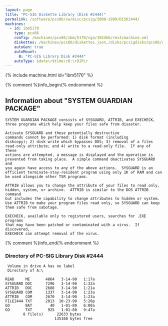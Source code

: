 ```yaml
---
layout: page
title: "PC-SIG Diskette Library (Disk #2444)"
permalink: /software/pcx86/sw/misc/pcsig/2000-2999/DISK2444/
machines:
  - id: ibm5170
    type: pcx86
    config: /machines/pcx86/ibm/5170/cga/1024kb/rev3/machine.xml
    diskettes: /machines/pcx86/diskettes.json,/disks/pcsigdisks/pcx86/diskettes.json
    autoGen: true
    autoMount:
      B: "PC-SIG Library Disk #2444"
    autoType: $date\r$time\rB:\rDIR\r
---
```


{% include machine.html id="ibm5170" %}

{% comment %}info_begin{% endcomment %}

## Information about "SYSTEM GUARDIAN PACKAGE"

    SYSTEM GUARDIAN PACKAGE consists of SYSGUARD, ATTRIB, and EXECHECK,
    three programs which help keep your files safe from disaster.
    
    Activate SYSGUARD and these potentially destructive
    commands cannot be performed: 1) disk format (including
    diskcopy); 2) disk write which bypasses DOS; 3) removal of a files
    read-only attribute; and 4) write to a read-only file.  If any of these
    actions are attempted, a message is displayed and the operation is
    prevented from taking place.  A simple command deactivates SYSGUARD and
    you again have access to any of the above actions.  SYSGUARD is an
    efficient terminate-stay-resident program using only 1K of RAM and can
    be used alongside other TSR programs.
    
    ATTRIB allows you to change the attribute of your files to read only,
    hidden, system, or archive.  ATTRIB is similar to the DOS ATTRIB command
    but includes the capability to change attributes to hidden or system.
    Use ATTRIB to make your program files read only, so SYSGUARD can keep
    them safe from sabotage.
    
    EXECHECK, available only to registered users, searches for .EXE programs
    that may have been patched or contaminated with a virus.  If discovered,
    EXECHECK can attempt removal of the virus.
{% comment %}info_end{% endcomment %}


### Directory of PC-SIG Library Disk #2444

     Volume in drive A has no label
     Directory of A:\

    READ     ME       4864   3-14-90   1:17a
    SYSGUARD DOC      7296   3-14-90   1:32a
    ATTRIB   DOC      2688   3-14-90   1:21a
    SYSGUARD COM      1337   3-14-90   1:23a
    ATTRIB   COM      2670   3-14-90   1:23a
    FILE2444 TXT      2813  10-23-90   5:20p
    GO       BAT        40   1-01-80   6:00a
    GO       TXT       925   1-01-80   9:47a
            8 file(s)      22633 bytes
                          135168 bytes free
